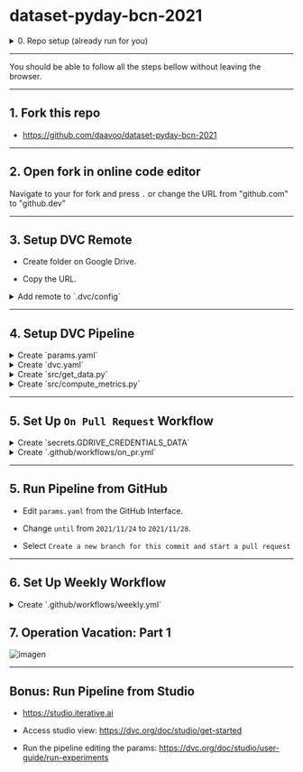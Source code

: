 # dataset-pyday-bcn-2021

<details>
<summary>0. Repo setup (already run for you)
</summary>

```
git clone git@github.com:daavoo/dataset-pyday-bcn-2021.git
cd dataset-pyday-bcn-2021
```

```
pip install -r requirements.txt
```

```
dvc init
```

</details>

---

You should be able to follow all the steps bellow without leaving the browser.

---

## 1. Fork this repo

- https://github.com/daavoo/dataset-pyday-bcn-2021

---

## 2. Open fork in online code editor

Navigate to your for fork and press `.` or change the URL from "github.com" to "github.dev"

---

## 3. Setup DVC Remote

- Create folder on Google Drive.

- Copy the URL.

<details>
<summary>Add remote to `.dvc/config`</summary>

```
[core]
    remote = myremote
['remote "myremote"']
    url = gdrive://{YOUR_URL}
```

</details>

---

## 4. Setup DVC Pipeline

<details>
<summary>Create `params.yaml`</summary>

```yaml
repo: daavoo/data-source-pyday-bcn-2021

labels:
- Comida
- Hobby
- Libro

state: open
since: 2021/1/1
until: 2021/11/23

data_folder: data
metrics_file: data.json
```

</details>


<details>
<summary>Create `dvc.yaml`</summary>

```yaml
stages:
  get-data:
    cmd: python src/get_data.py
      --output_folder ${data_folder}
    deps:
      - src/get_data.py
    params:
      - repo
      - labels
      - state
      - since
      - until
    outs:
      - ${data_folder}
  
  data-metrics:
    cmd: python src/compute_metrics.py
      --input_folder ${data_folder}
      --output_metrics_file ${metrics_file}
    deps:
      - src/compute_metrics.py
      - ${data_folder}
    metrics:
      - ${metrics_file}:
          cache: false
```

</details>

<details>
<summary>Create `src/get_data.py`</summary>

```py
import os
from datetime import datetime
from pathlib import Path

import fire
import yaml
from github import Github
from loguru import logger


def get_data(output_folder):
    with open("params.yaml") as f:
        params = yaml.safe_load(f)

    output_folder = Path(output_folder)
    for label in params["labels"]:
        (output_folder / label).mkdir(parents=True, exist_ok=True)

    since = datetime(*map(int, params["since"].split("/")))
    until = datetime(*map(int, params["until"].split("/")))
    logger.info(f"Getting issue labels since {since} until {until}")

    logger.info("Initializing Github")
    if os.environ.get("GITHUB_TOKEN"):
        g = Github(os.environ["GITHUB_TOKEN"])
    else:
        g = Github()

    logger.info(f"Querying repo: {params['repo']}")
    repo = g.get_repo(params["repo"])

    for issue in repo.get_issues(state=params["state"], since=since):
        issue_labels = [
            x.name for x in issue.labels if x.name in params["labels"]
        ]
    
        if (
            issue.pull_request 
            or issue.created_at > until
            or len(issue_labels) != 1
        ):
            logger.debug(f"Skipping issue: {issue.title}")
            logger.debug(f"Created at: {issue.created_at}")
            logger.debug(f"Labels: {issue.labels}")
            continue
    
        label = str(issue_labels[0])
        logger.info(f"TITLE:\n{issue.title}")
        logger.info(f"BODY:\n{issue.body}")
        logger.info(f"LABEL:\n{label}")

        output_file = output_folder / label / f"{issue.number}.txt"
        output_file.write_text(f"{issue.title}\n{issue.body}")


if __name__ == "__main__":
    fire.Fire(get_data)
```

</details>

<details>
<summary>Create `src/compute_metrics.py`</summary>

```py
import json
from pathlib import Path

import fire
from loguru import logger


def compute_metrics(input_folder, output_metrics_file):
    data_path = Path(input_folder)
    metrics = {}
    for label_folder in data_path.iterdir():
        metrics[label_folder.name] = len(list(label_folder.iterdir()))

    for name, amount in metrics.items():
        logger.info(f"LABEL: {name}: {amount}")

    with open(output_metrics_file, "w") as f:
        json.dump(metrics, f, indent=4)


if __name__ == "__main__":
    fire.Fire(compute_metrics)
```

</details>

---

## 5. Set Up `On Pull Request` Workflow


<details>
<summary>Create `secrets.GDRIVE_CREDENTIALS_DATA`</summary>

- Get the credentials:
https://colab.research.google.com/drive/1Xe96hFDCrzL-Vt4Zj-cVHOxUgu-fyuBW

- Add new secret to GitHub repo.

</details>

<details>
<summary>Create `.github/workflows/on_pr.yml`</summary>

```yaml
name: DVC & CML Workflow on Pull Request

on:
  pull_request:

  # Allows you to run this workflow manually from the Actions tab
  workflow_dispatch:

jobs:
  build:
    runs-on: ubuntu-latest
    container: docker://ghcr.io/iterative/cml:latest

    steps:
      - uses: actions/checkout@v2
        with:
          fetch-depth: 0

      - name: Setup
        run: |
          pip install -r requirements.txt

      - name: Run DVC pipeline
        env:
          GITHUB_TOKEN: ${{ secrets.GITHUB_TOKEN }}
          GDRIVE_CREDENTIALS_DATA: ${{ secrets.GDRIVE_CREDENTIALS_DATA }}
        run: |
          dvc repro --pull

      - name: Push changes
        env:
          GDRIVE_CREDENTIALS_DATA: ${{ secrets.GDRIVE_CREDENTIALS_DATA }}
        run: |
          dvc push

      - name: CML PR 
        env:
          REPO_TOKEN: ${{ secrets.GITHUB_TOKEN }}
        run: |
          cml pr "data.*" "dvc.lock" "params.yaml"

      - name: CML Report
        env:
          REPO_TOKEN: ${{ secrets.GITHUB_TOKEN }}
        run: |
          echo "## Metrics & Params" >> report.md
          dvc exp diff main --old --show-md >> report.md
          cml send-comment --pr --update report.md
```

</details>

---

## 5. Run Pipeline from GitHub

- Edit `params.yaml` from the GitHub Interface.

- Change `until` from `2021/11/24` to `2021/11/28`.

- Select `Create a new branch for this commit and start a pull request`

---

## 6. Set Up Weekly Workflow


<details>
<summary>Create `.github/workflows/weekly.yml`</summary>

```yaml
name: DVC & CML Weekly Workflow

on:
  schedule:
    - cron: "0 0 * * 0"

  # Allows you to run this workflow manually from the Actions tab
  workflow_dispatch:

jobs:
  build:
    runs-on: ubuntu-latest
    container: docker://ghcr.io/iterative/cml:latest

    steps:
      - uses: actions/checkout@v2
        with:
          fetch-depth: 0

      - name: Setup
        env:
          GDRIVE_CREDENTIALS_DATA: ${{ secrets.GDRIVE_CREDENTIALS_DATA }}
        run: |
          pip install -r requirements.txt
          dvc pull

      - name: Run DVC pipeline
        env:
          GITHUB_TOKEN: ${{ secrets.GITHUB_TOKEN }}
        run: |
          dvc exp run -S until=$(date +'%Y/%m/%d')

      - name: Push changes
        env:
          GDRIVE_CREDENTIALS_DATA: ${{ secrets.GDRIVE_CREDENTIALS_DATA }}
        run: |
          dvc push

      - name: CML PR 
        env:
          REPO_TOKEN: ${{ secrets.GITHUB_TOKEN }}
        run: |
          cml pr "data.*" "dvc.lock" "params.yaml"

      - name: CML Report
        env:
          REPO_TOKEN: ${{ secrets.GITHUB_TOKEN }}
        run: |
          echo "## Metrics & Params" >> report.md
          dvc exp diff main --old --show-md >> report.md
          cml send-comment --pr --update --commit-sha=HEAD report.md
```

</details>

## 7. Operation Vacation: Part 1

![imagen](https://user-images.githubusercontent.com/12677733/143140752-e445b36a-5fe1-4ccb-88bb-a7fa7a88f18c.png)

---
## Bonus: Run Pipeline from Studio

- https://studio.iterative.ai

- Access studio view: https://dvc.org/doc/studio/get-started

- Run the pipeline editing the params: https://dvc.org/doc/studio/user-guide/run-experiments
